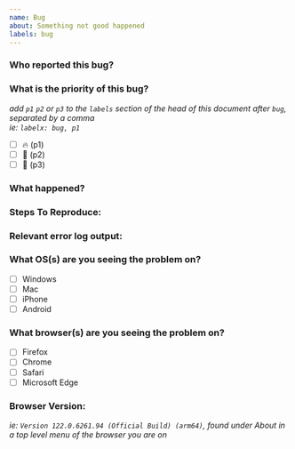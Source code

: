 ```yaml
---
name: Bug
about: Something not good happened
labels: bug
---
```


### Who reported this bug?

### What is the priority of this bug?
_add `p1` `p2` or `p3` to the `labels` section of the head of this document after `bug`, separated by a comma_  
_ie: `labelx: bug, p1`_

- [ ] 🔥 (p1)
- [ ] 🤕 (p2)
- [ ] 🐌 (p3)

### What happened?


### Steps To Reproduce:


### Relevant error log output:


### What OS(s) are you seeing the problem on?

- [ ] Windows
- [ ] Mac
- [ ] iPhone
- [ ] Android

### What browser(s) are you seeing the problem on?

- [ ] Firefox
- [ ] Chrome
- [ ] Safari
- [ ] Microsoft Edge

### Browser Version:
_ie: `Version 122.0.6261.94 (Official Build) (arm64)`, found under About in a top level menu of the browser you are on_
